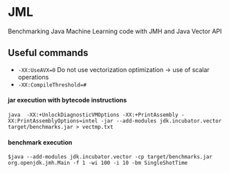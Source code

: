 # JML
Benchmarking Java Machine Learning code with JMH and Java Vector API

## Useful commands
- `-XX:UseAVX=0` Do not use vectorization optimization -> use of scalar operations
- `-XX:CompileThreshold=#`
#### jar execution with bytecode instructions
`java  -XX:+UnlockDiagnosticVMOptions -XX:+PrintAssembly -XX:PrintAssemblyOptions=intel -jar --add-modules jdk.incubator.vector target/benchmarks.jar > vectmp.txt `

#### benchmark execution

`$java --add-modules jdk.incubator.vector -cp target/benchmarks.jar org.openjdk.jmh.Main -f 1 -wi 100 -i 10 -bm SingleShotTime`